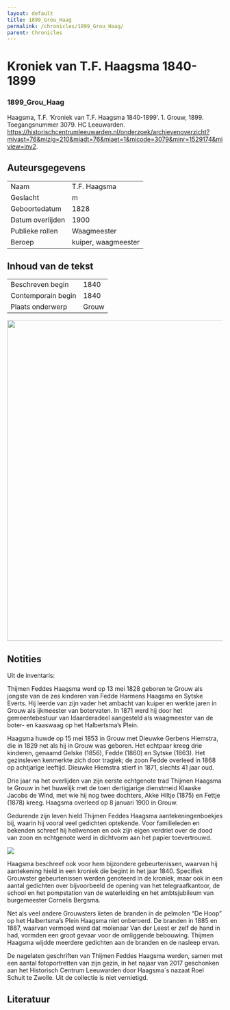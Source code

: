 ```yaml
---
layout: default
title: 1899_Grou_Haag
permalink: /chronicles/1899_Grou_Haag/
parent: Chronicles
--- 
```



# Kroniek van T.F. Haagsma 1840-1899 

### 1899_Grou_Haag 

Haagsma, T.F. ‘Kroniek van T.F. Haagsma 1840-1899’. 1. Grouw, 1899. Toegangsnummer 3079. HC Leeuwarden. https://historischcentrumleeuwarden.nl/onderzoek/archievenoverzicht?mivast=76&mizig=210&miadt=76&miaet=1&micode=3079&minr=1529174&miview=inv2. 

## Auteursgegevens 

| | | 
| --------------- | --------------- | 
| Naam | T.F. Haagsma | 
| Geslacht | m | 
| Geboortedatum | 1828 | 
| Datum overlijden | 1900 | 
| Publieke rollen | Waagmeester | 
| Beroep | kuiper, waagmeester | 

## Inhoud van de tekst 

| | | 
| --------------- | --------------- | 
| Beschreven begin | 1840 | 
| Contemporain begin | 1840 | 
| Plaats onderwerp | Grouw | 

[<img src="..\..\barplots_chronicles\1899_Grou_Haag.jpg" width="750"/>](..\..\barplots_chronicles\1899_Grou_Haag.jpg) 

## Notities 

Uit de inventaris:

Thijmen Feddes Haagsma werd op 13 mei 1828 geboren te Grouw als jongste van de
zes kinderen van Fedde Harmens Haagsma en Sytske Everts. Hij leerde van zijn
vader het ambacht van kuiper en werkte jaren in Grouw als ijkmeester van
botervaten. In 1871 werd hij door het gemeentebestuur van Idaarderadeel
aangesteld als waagmeester van de boter- en kaaswaag op het Halbertsma’s
Plein.  
  
Haagsma huwde op 15 mei 1853 in Grouw met Dieuwke Gerbens Hiemstra, die in
1829 net als hij in Grouw was geboren. Het echtpaar kreeg drie kinderen,
genaamd Gelske (1856), Fedde (1860) en Sytske (1863). Het gezinsleven
kenmerkte zich door tragiek; de zoon Fedde overleed in 1868 op achtjarige
leeftijd. Dieuwke Hiemstra stierf in 1871, slechts 41 jaar oud.  
  
Drie jaar na het overlijden van zijn eerste echtgenote trad Thijmen Haagsma te
Grouw in het huwelijk met de toen dertigjarige dienstmeid Klaaske Jacobs de
Wind, met wie hij nog twee dochters, Akke Hiltje (1875) en Fettje (1878)
kreeg. Haagsma overleed op 8 januari 1900 in Grouw.  
  
Gedurende zijn leven hield Thijmen Feddes Haagsma aantekeningenboekjes bij,
waarin hij vooral veel gedichten optekende. Voor familieleden en bekenden
schreef hij heilwensen en ook zijn eigen verdriet over de dood van zoon en
echtgenote werd in dichtvorm aan het papier toevertrouwd.  
  

![](https://mifiles.archieven.nl/default/images/h.gif)

Haagsma beschreef ook voor hem bijzondere gebeurtenissen, waarvan hij
aantekening hield in een kroniek die begint in het jaar 1840. Specifiek
Grouwster gebeurtenissen werden genoteerd in de kroniek, maar ook in een
aantal gedichten over bijvoorbeeld de opening van het telegraafkantoor, de
school en het pompstation van de waterleiding en het ambtsjubileum van
burgemeester Cornelis Bergsma.  
  
Net als veel andere Grouwsters lieten de branden in de pelmolen “De Hoop” op
het Halbertsma’s Plein Haagsma niet onberoerd. De branden in 1885 en 1887,
waarvan vermoed werd dat molenaar Van der Leest er zelf de hand in had,
vormden een groot gevaar voor de omliggende bebouwing. Thijmen Haagsma wijdde
meerdere gedichten aan de branden en de nasleep ervan.  
  
De nagelaten geschriften van Thijmen Feddes Haagsma werden, samen met een
aantal fotoportretten van zijn gezin, in het najaar van 2017 geschonken aan
het Historisch Centrum Leeuwarden door Haagsma´s nazaat Roel Schuit te Zwolle.
Uit de collectie is niet vernietigd.



## Literatuur 

